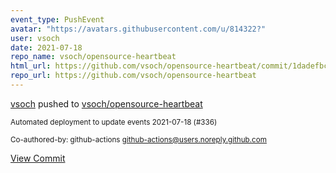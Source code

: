 ```yaml
---
event_type: PushEvent
avatar: "https://avatars.githubusercontent.com/u/814322?"
user: vsoch
date: 2021-07-18
repo_name: vsoch/opensource-heartbeat
html_url: https://github.com/vsoch/opensource-heartbeat/commit/1dadefbc8fc27430c402262d10752ef61bb3d5e8
repo_url: https://github.com/vsoch/opensource-heartbeat
---
```


<a href='https://github.com/vsoch' target='_blank'>vsoch</a> pushed to <a href='https://github.com/vsoch/opensource-heartbeat' target='_blank'>vsoch/opensource-heartbeat</a>

<small>Automated deployment to update events 2021-07-18 (#336)

Co-authored-by: github-actions <github-actions@users.noreply.github.com></small>

<a href='https://github.com/vsoch/opensource-heartbeat/commit/1dadefbc8fc27430c402262d10752ef61bb3d5e8' target='_blank'>View Commit</a>